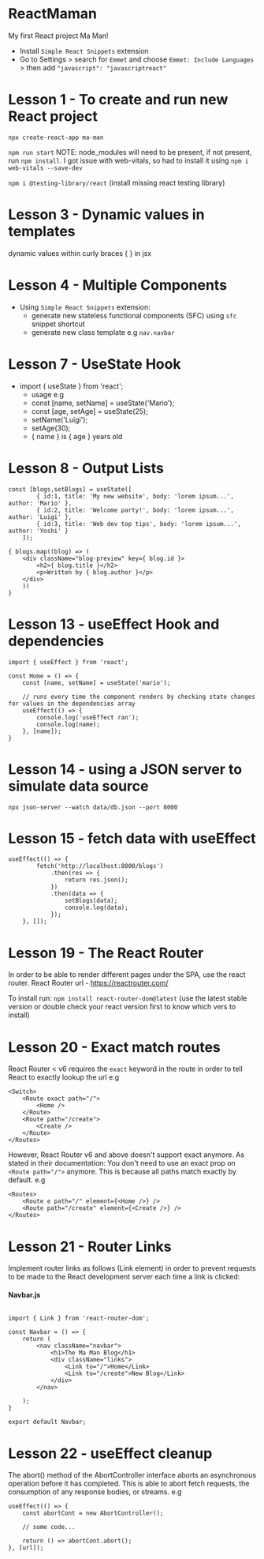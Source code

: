 # ReactMaman
My first React project Ma Man!
- Install `Simple React Snippets` extension
- Go to Settings > search for `Emmet` and choose `Emmet: Include Languages` > then add `"javascript": "javascriptreact"`

# Lesson 1 - To create and run new React project
`npx create-react-app ma-man`

`npm run start`
NOTE: node_modules will need to be present, if not present, run `npm install`. I got issue with web-vitals, so had to install it using `npm i web-vitals --save-dev`

`npm i @testing-library/react` (install missing react testing library)

# Lesson 3 - Dynamic values in templates
dynamic values within curly braces { } in jsx 

# Lesson 4 - Multiple Components
- Using `Simple React Snippets` extension:
    - generate new stateless functional components (SFC) using `sfc` snippet shortcut
    - generate new class template e.g `nav.navbar`

# Lesson 7 - UseState Hook
- import { useState } from 'react';
    - usage e.g 
    - const [name, setName] = useState('Mario');
    - const [age, setAge] = useState(25);
    - setName('Luigi');
    - setAge(30);
    - { name } is { age } years old

# Lesson 8 - Output Lists
```
const [blogs,setBlogs] = useState([
        { id:1, title: 'My new website', body: 'lorem ipsum...', author: 'Mario' },
        { id:2, title: 'Welcome party!', body: 'lorem ipsum...', author: 'Luigi' },
        { id:3, title: 'Web dev top tips', body: 'lorem ipsum...', author: 'Yoshi' }
    ]);

{ blogs.map((blog) => (
    <div className="blog-preview" key={ blog.id }>
        <h2>{ blog.title }</h2>
        <p>Written by { blog.author }</p>
    </div>
    )) 
}  
```

# Lesson 13 - useEffect Hook and dependencies
```
import { useEffect } from 'react';

const Home = () => {
    const [name, setName] = useState('mario');

    // runs every time the component renders by checking state changes for values in the dependencies array
    useEffect(() => {
        console.log('useEffect ran');
        console.log(name);
    }, [name]);
}
```

# Lesson 14 - using a JSON server to simulate data source
`npx json-server --watch data/db.json --port 8000`

# Lesson 15 - fetch data with useEffect
```
useEffect(() => {
        fetch('http://localhost:8000/blogs')
            .then(res => {
                return res.json();
            })
            .then(data => {
                setBlogs(data);
                console.log(data);
            });
    }, []);
```    

# Lesson 19 - The React Router
In order to be able to render different pages under the SPA, use the react router.
React Router url - https://reactrouter.com/

To install run:
`npm install react-router-dom@latest` (use the latest stable version or double check your react version first to know which vers to install)

# Lesson 20 - Exact match routes
React Router < v6 requires the `exact` keyword in the route in order to tell React to exactly lookup the url
e.g 
```
<Switch>
    <Route exact path="/">
        <Home />
    </Route>
    <Route path="/create">
        <Create />
    </Route>
</Routes>
```

However, React Router v6 and above doesn't support exact anymore. As stated in their documentation: You don't need to use an exact prop on `<Route path="/">` anymore. This is because all paths match exactly by default.
e.g 
```
<Routes>
    <Route e path="/" element={<Home />} />
    <Route path="/create" element={<Create />} />
</Routes>
``` 

# Lesson 21 - Router Links
Implement router links as follows (Link element) in order to prevent requests to be made to the React development server each time a link is clicked:
#### Navbar.js
```

import { Link } from 'react-router-dom';

const Navbar = () => {
    return (  
        <nav className="navbar">
            <h1>The Ma Man Blog</h1>
            <div className="links">
                <Link to="/">Home</Link>
                <Link to="/create">New Blog</Link>    
            </div>  
        </nav>  

    );
}
 
export default Navbar;
```

# Lesson 22 - useEffect cleanup
The abort() method of the AbortController interface aborts an asynchronous operation before it has completed. This is able to abort fetch requests, the consumption of any response bodies, or streams. e.g
```
useEffect(() => {
    const abortCont = new AbortController();

    // some code...
    
    return () => abortCont.abort();
}, [url]);
```